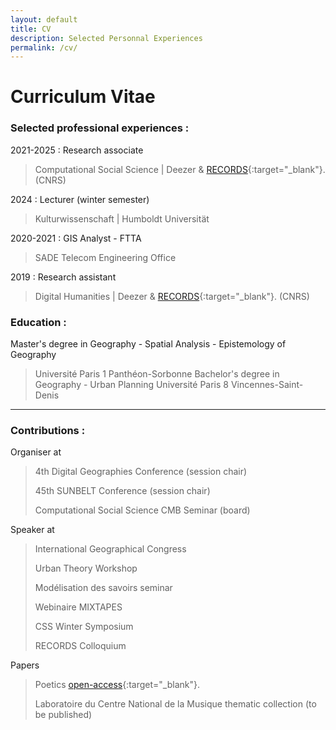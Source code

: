 ```yaml
---
layout: default
title: CV
description: Selected Personnal Experiences
permalink: /cv/
---
```


# Curriculum Vitae

### Selected professional experiences :

2021-2025 : Research associate
 > Computational Social Science |  Deezer &  [RECORDS](https://records.huma-num.fr/en/home/){:target="_blank"}. (CNRS)

2024 : Lecturer (winter semester)
> Kulturwissenschaft | Humboldt Universität

2020-2021 : GIS Analyst - FTTA
> SADE Telecom Engineering Office

2019 : Research assistant
> Digital Humanities |  Deezer &  [RECORDS](https://records.huma-num.fr/en/home/){:target="_blank"}. (CNRS)

### Education :

Master's degree in Geography - Spatial Analysis - Epistemology of Geography
> Université Paris 1 Panthéon-Sorbonne
Bachelor's degree in Geography - Urban Planning
> Université Paris 8 Vincennes-Saint-Denis

***

### Contributions :

Organiser at
> 4th  Digital  Geographies  Conference  (session  chair)
> 
> 45th  SUNBELT Conference (session chair)
> 
> Computational Social Science CMB Seminar (board)

Speaker at 
> International  Geographical  Congress
> 
> Urban  Theory  Workshop
> 
> Modélisation  des  savoirs  seminar
> 
> Webinaire  MIXTAPES
> 
> CSS  Winter  Symposium
> 
> RECORDS Colloquium 

Papers
> Poetics [open-access](https://doi.org/10.1016/j.poetic.2025.102006){:target="_blank"}.
> 
> Laboratoire du Centre National de la Musique thematic collection (to be published)
